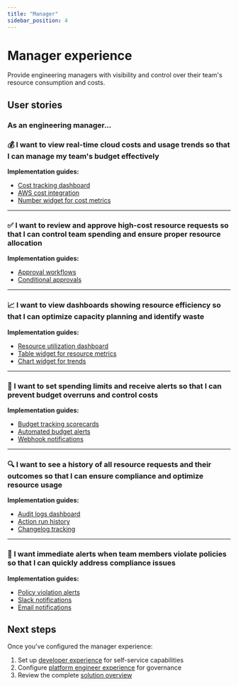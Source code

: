 ```yaml
---
title: "Manager"
sidebar_position: 4
---
```


# Manager experience

Provide engineering managers with visibility and control over their team's resource consumption and costs.

## User stories

### As an engineering manager...

### 💰 I want to view real-time cloud costs and usage trends so that I can manage my team's budget effectively

**Implementation guides:**
- [Cost tracking dashboard](/customize-pages-dashboards-and-plugins/page/dashboard-page)
- [AWS cost integration](/build-your-software-catalog/sync-data-to-catalog/cloud-providers/aws/aws-cost-intelligence)
- [Number widget for cost metrics](/customize-pages-dashboards-and-plugins/page/dashboard-page#number-widget)

---

### ✅ I want to review and approve high-cost resource requests so that I can control team spending and ensure proper resource allocation

**Implementation guides:**
- [Approval workflows](/actions-and-automations/create-self-service-experiences/set-self-service-actions-rbac/#configure-manual-approval-for-self-service-actions)
- [Conditional approvals](/actions-and-automations/create-self-service-experiences/set-self-service-actions-rbac/#configure-conditional-approval)

---

### 📈 I want to view dashboards showing resource efficiency so that I can optimize capacity planning and identify waste

**Implementation guides:**
- [Resource utilization dashboard](/customize-pages-dashboards-and-plugins/page/dashboard-page)
- [Table widget for resource metrics](/customize-pages-dashboards-and-plugins/page/dashboard-page#table-widget)
- [Chart widget for trends](/customize-pages-dashboards-and-plugins/page/dashboard-page#pie-chart-widget)

---

### 🎯 I want to set spending limits and receive alerts so that I can prevent budget overruns and control costs

**Implementation guides:**
- [Budget tracking scorecards](/promote-scorecards/create-scorecard)
- [Automated budget alerts](/actions-and-automations/define-automations/)
- [Webhook notifications](/actions-and-automations/setup-backend/webhook/)

---

### 🔍 I want to see a history of all resource requests and their outcomes so that I can ensure compliance and optimize resource usage

**Implementation guides:**
- [Audit logs dashboard](/customize-pages-dashboards-and-plugins/page/dashboard-page)
- [Action run history](/actions-and-automations/reflect-action-progress/)
- [Changelog tracking](/build-your-software-catalog/setup-catalog-data-model/define-your-data-model/setup-blueprint/properties/calculation-property)

---

### 🚨 I want immediate alerts when team members violate policies so that I can quickly address compliance issues

**Implementation guides:**
- [Policy violation alerts](/actions-and-automations/define-automations/)
- [Slack notifications](/actions-and-automations/setup-backend/slack/)
- [Email notifications](/actions-and-automations/setup-backend/email/)

## Next steps

Once you've configured the manager experience:

1. Set up [developer experience](./developer.md) for self-service capabilities
2. Configure [platform engineer experience](./platform-engineer.md) for governance
3. Review the complete [solution overview](./overview.md) 